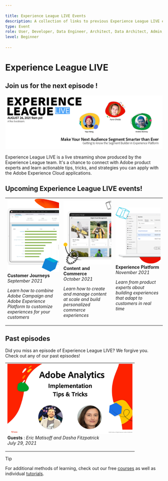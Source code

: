 ```yaml
---

title: Experience League LIVE Events
description: A collection of links to previous Experience League LIVE events
type: Event
role: User, Developer, Data Engineer, Architect, Data Architect, Admin, Leader
level: Beginner

---
```


# Experience League LIVE

## Join us for the next episode !

<a href="https://www.youtube.com/watch?v=rogVKsTFbWk"><img alt="clicking will direct you to the YouTube lobby for Experience League Live" src="assets/1440x492.png" /></a>

Experience League LIVE is a live streaming show produced by the Experience League team.  It's a chance to connect with Adobe product experts and learn actionable tips, tricks, and strategies you can apply with the Adobe Experience Cloud applications.

## Upcoming Experience League LIVE events!

<table>
<tr>
  <td>
      <img alt="Content Services" src="./assets/journeys.png" />
     <div>
          <strong>Customer Journeys</strong>
     </div>
     <div>
          <em>September 2021</em>
     </div>
    <p>
    <em>Learn how to combine Adobe Campaign and Adobe Experience Platform to customize experiences for your customers</em>
    <p>
  </td>
  <td>
      <img alt="Content Services" src="./assets/content.png" />
     <div>
          <strong>Content and Commerce</strong>
     <div>
          <em>October 2021</em>
     </div>
     </div>
    <p>
    <em>Learn how to create and manage content at scale and build personalized commerce experiences</em>
    <p>
  </td>
  <td>
      <img alt="Content Services" src="./assets/platform.png" />
     <div>
          <strong>Experience Platform</strong>
     </div>
     <div>
          <em>November 2021</em>
     </div>    
    <p>
    <em>Learn from product experts about building experiences that adapt to customers in real time</em>
    <p>
  </td>
</tr>
</table>


## Past episodes

Did you miss an episode of Experience League LIVE? We forgive you. Check out any of our past episodes!

<table>
<tr>
  
  <td>
    <a href="https://video.tv.adobe.com/v/335921/?quality=12&learn=on">
      <img height=225 width=400 alt="Experience League LIVE" src="assets/exl-live-after2.jpg" />
    </a>
     <div>
          <strong>Guests</strong> : <i>Eric Matisoff and Dasha Fitzpatrick</i>
     </div>
     <div>
          <em>July 29, 2021</em>
     </div>    
    <p>
    <em></em>
    <p>
  </td>
</tr>
</table>

>[!TIP]
>
>For additional methods of learning, check out our free [courses](https://experienceleague.adobe.com/#dashboard/learning) as well as individual [tutorials](https://experienceleague.adobe.com/docs/home-tutorials.html). 
